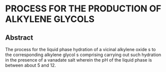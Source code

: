 # PROCESS FOR THE PRODUCTION OF ALKYLENE GLYCOLS

## Abstract
The process for the liquid phase hydration of a vicinal alkylene oxide s to the corresponding alkylene glycol s comprising carrying out such hydration in the presence of a vanadate salt wherein the pH of the liquid phase is between about 5 and 12.